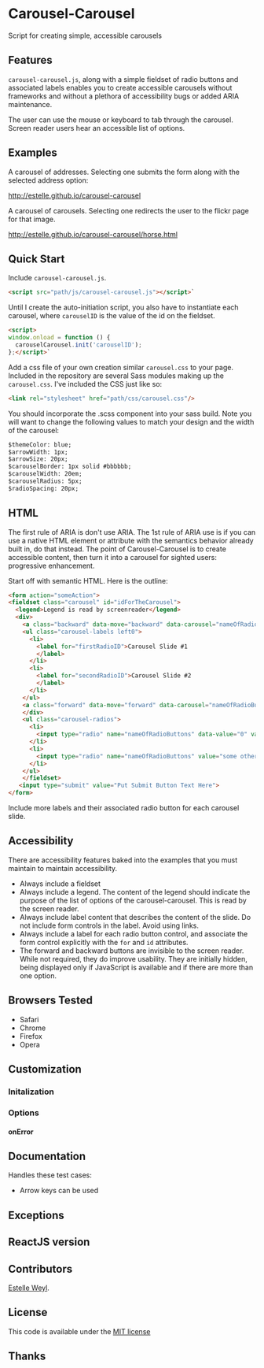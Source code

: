 # Carousel-Carousel

Script for creating simple, accessible carousels


## Features

`carousel-carousel.js`, along with a simple fieldset of radio buttons and associated labels enables you to create accessible carousels without frameworks and without a plethora of accessibility bugs or added ARIA maintenance.

The user can use the mouse or keyboard to tab through the carousel. Screen reader users hear an accessible list of options.


## Examples

A carousel of addresses. Selecting one submits the form along with the selected address option:

<http://estelle.github.io/carousel-carousel>

A carousel of carousels. Selecting one redirects the user to the flickr page for that image.

<http://estelle.github.io/carousel-carousel/horse.html>

## Quick Start

Include `carousel-carousel.js`.

```html
<script src="path/js/carousel-carousel.js"></script>`
```

Until I create the auto-initiation script, you also have to instantiate each carousel, where `carouselID` is the value of the id on the fieldset.

```html
<script>
window.onload = function () {
  carouselCarousel.init('carouselID');
};</script>`
```


Add a css file of your own creation similar `carousel.css` to your page. Included in the repository are several Sass modules making up the `carousel.css`. I've included the CSS just like so: 


```html
<link rel="stylesheet" href="path/css/carousel.css"/>
```

You should incorporate the .scss component into your sass build. Note you will want to change the following values to match your design and the width of the carousel:


```html
$themeColor: blue;
$arrowWidth: 1px;
$arrowSize: 20px;
$carouselBorder: 1px solid #bbbbbb;
$carouselWidth: 20em;
$carouselRadius: 5px;
$radioSpacing: 20px;
```


## HTML

The first rule of ARIA is don't use ARIA. The 1st rule of ARIA use is if you can use a native HTML element or attribute with the semantics behavior already built in, do that instead. The point of Carousel-Carousel is to create accessible content, then turn it into a carousel for sighted users: progressive enhancement. 

Start off with semantic HTML. Here is the outline: 

```html
<form action="someAction">
<fieldset class="carousel" id="idForTheCarousel">
  <legend>Legend is read by screenreader</legend>
  <div>
    <a class="backward" data-move="backward" data-carousel="nameOfRadioButtons" hidden aria-hidden="true"></a>
    <ul class="carousel-labels left0">
      <li>
        <label for="firstRadioID">Carousel Slide #1
        </label>
      </li>
      <li>
        <label for="secondRadioID">Carousel Slide #2
        </label>
      </li>
    </ul>
    <a class="forward" data-move="forward" data-carousel="nameOfRadioButtons" hidden aria-hidden="true"></a>
    </div>
    <ul class="carousel-radios">
      <li>
        <input type="radio" name="nameOfRadioButtons" data-value="0" value="someValue" id="firstRadioID" checked><span></span>
      </li>
      <li>
        <input type="radio" name="nameOfRadioButtons" value="some other value" data-value="1" id="secondRadioID"><span></span>
      </li>
    </ul>
    </fieldset>
   <input type="submit" value="Put Submit Button Text Here">
</form>
```

Include more labels and their associated radio button for each carousel slide.

## Accessibility

There are accessibility features baked into the examples that you must maintain to maintain accessibility.

* Always include a fieldset
* Always include a legend. The content of the legend should indicate the purpose of the list of options of the carousel-carousel. This is read by the screen reader.
* Always include label content that describes the content of the slide. Do not include form controls in the label. Avoid using links.
* Always include a label for each radio button control, and associate the form control explicitly with the `for` and `id` attributes.
* The forward and backward buttons are invisible to the screen reader. While not required, they do improve usability. They are initially hidden, being displayed only if JavaScript is available and if there are more than one option. 


## Browsers Tested

* Safari
* Chrome
* Firefox
* Opera

## Customization

### Initalization

### Options

#### onError


## Documentation

Handles these test cases:

* Arrow keys can be used

## Exceptions


## ReactJS version


## Contributors

[Estelle Weyl](http://twitter.com/estellevw). 

## License

This code is available under the [MIT license](LICENSE)

## Thanks


